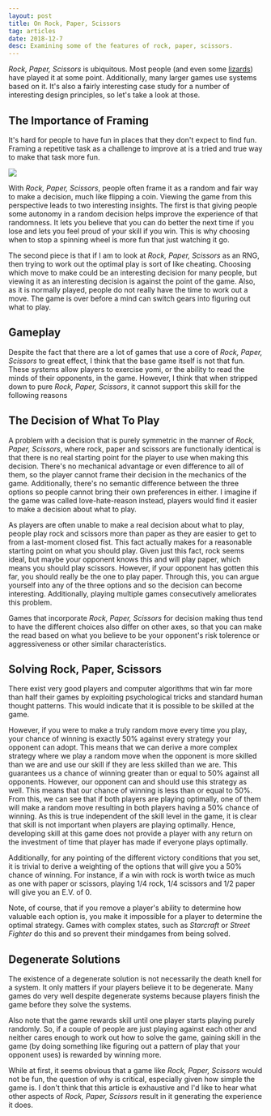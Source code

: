 ```yaml
---
layout: post
title: On Rock, Paper, Scissors
tag: articles
date: 2018-12-7
desc: Examining some of the features of rock, paper, scissors.
---
```



*Rock, Paper, Scissors* is ubiquitous. Most people (and even some [lizards](https://en.wikipedia.org/wiki/Common_side-blotched_lizard#Mating)) have played it at some point. Additionally, many larger games use systems based on it. It's also a fairly interesting case study for a number of interesting design principles, so let's take a look at those.

## The Importance of Framing

It's hard for people to have fun in places that they don't expect to find fun. Framing a repetitive task as a challenge to improve at is a tried and true way to make that task more fun.

<img src="/blogImages/coin.jpeg">

With *Rock, Paper, Scissors*, people often frame it as a random and fair way to make a decision, much like flipping a coin. Viewing the game from this perspective leads to two interesting insights. The first is that giving people some autonomy in a random decision helps improve the experience of that randomness. It lets you believe that you can do better the next time if you lose and lets you feel proud of your skill if you win. This is why choosing when to stop a spinning wheel is more fun that just watching it go.


The second piece is that if I am to look at *Rock, Paper, Scissors* as an RNG, then trying to work out the optimal play is sort of like cheating. Choosing which move to make could be an interesting decision for many people, but viewing it as an interesting decision is against the point of the game. Also, as it is normally played, people do not really have the time to work out a move. The game is over before a mind can switch gears into figuring out what to play.

## Gameplay

Despite the fact that there are a lot of games that use a core of *Rock, Paper, Scissors* to great effect, I think that the base game itself is not that fun. These systems allow players to exercise yomi, or the ability to read the minds of their opponents, in the game. However, I think that when stripped down to pure *Rock, Paper, Scissors*, it cannot support this skill for the following reasons

## The Decision of What To Play

A problem with a decision that is purely symmetric in the manner of *Rock, Paper, Scissors*, where rock, paper and scissors are functionally identical is that there is no real starting point for the player to use when making this decision. There's no mechanical advantage or even difference to all of them, so the player cannot frame their decision in the mechanics of the game. Additionally, there's no semantic difference between the three options so people cannot bring their own preferences in either. I imagine if the game was called love-hate-reason instead, players would find it easier to make a decision about what to play.


As players are often unable to make a real decision about what to play, people play rock and scissors more than paper as they are easier to get to from a last-moment closed fist. This fact actually makes for a reasonable starting point on what you should play. Given just this fact, rock seems ideal, but maybe your opponent knows this and will play paper, which means you should play scissors. However, if your opponent has gotten this far, you should really be the one to play paper. Through this, you can argue yourself into any of the three options and so the decision can become interesting. Additionally, playing multiple games consecutively ameliorates this problem.


Games that incorporate *Rock, Paper, Scissors* for decision making thus tend to have the different choices also differ on other axes, so that you can make the read based on what you believe to be your opponent's risk tolerence or aggressiveness or other similar characteristics.

## Solving Rock, Paper, Scissors

There exist very good players and computer algorithms that win far more than half their games by exploiting psychological tricks and standard human thought patterns. This would indicate that it is possible to be skilled at the game.


However, if you were to make a truly random move every time you play, your chance of winning is exactly 50% against every strategy your opponent can adopt. This means that we can derive a more complex strategy where we play a random move when the opponent is more skilled than we are and use our skill if they are less skilled than we are. This guarantees us a chance of winning greater than or equal to 50% against all opponents. However, our opponent can and should use this strategy as well. This means that our chance of winning is less than or equal to 50%. From this, we can see that if both players are playing optimally, one of them will make a random move resulting in both players having a 50% chance of winning. As this is true independent of the skill level in the game, it is clear that skill is not important when players are playing optimally. Hence, developing skill at this game does not provide a player with any return on the investment of time that player has made if everyone plays optimally.


Additionally, for any pointing of the different victory conditions that you set, it is trivial to derive a weighting of the options that will give you a 50% chance of winning. For instance, if a win with rock is worth twice as much as one with paper or scissors, playing 1/4 rock, 1/4 scissors and 1/2 paper will give you an E.V. of 0.


Note, of course, that if you remove a player's ability to determine how valuable each option is, you make it impossible for a player to determine the optimal strategy. Games with complex states, such as *Starcraft* or *Street Fighter* do this and so prevent their mindgames from being solved.

## Degenerate Solutions

The existence of a degenerate solution is not necessarily the death knell for a system. It only matters if your players believe it to be degenerate. Many games do very well despite degenerate systems because players finish the game before they solve the systems.


Also note that the game rewards skill until one player starts playing purely randomly. So, if a couple of people are just playing against each other and neither cares enough to work out how to solve the game, gaining skill in the game (by doing something like figuring out a pattern of play that your opponent uses) is rewarded by winning more.


While at first, it seems obvious that a game like *Rock, Paper, Scissors* would not be fun, the question of why is critical, especially given how simple the game is. I don't think that this article is exhaustive and I'd like to hear what other aspects of *Rock, Paper, Scissors* result in it generating the experience it does.

